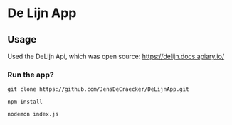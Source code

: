 # De Lijn App

## Usage

  Used the DeLijn Api, which was open source: https://delijn.docs.apiary.io/

### Run the app?

    git clone https://github.com/JensDeCraecker/DeLijnApp.git

    npm install

    nodemon index.js

